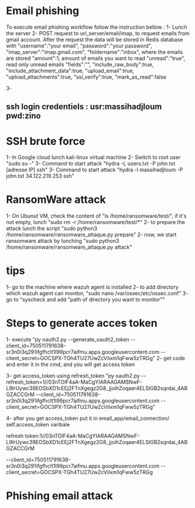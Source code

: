# Email phishing
To execute email phishing workflow follow the instruction bellow :
1- Lunch the server
2- POST request to url_server/email/imap, to request emails from gmail account. After the request the data will be stored in Redis database with
    "username":"your email",
    "password":"your password",
    "imap_server":"imap.gmail.com",
    "foldername":"inbox", where the emails are stored
    "amount":1, amount of emails you want to read
    "unread":"true", read only unread emails
    "fields":"",
    "include_raw_body":true,
    "include_attachment_data":true,
    "upload_email":true,
    "upload_attachments":true,
    "ssl_verify":true,
    "mark_as_read":false

3- 


## ssh login credentiels : usr:massihadjloum pwd:zino

# SSH brute force
1- In Google cloud lunch kali-linux virtual machine
2- Switch to root user "sudo su -"
3- Command to start attack "hydra -L users.txt -P john.txt [adresse IP] ssh"
3- Command to start attack "hydra -l massihadjloum -P john.txt 34.122.219.253 ssh"

# RansomWare attack

1- On Ubunut VM, check the content of "ls /home/ransomware/test/", if it's not empty, lunch "sudo rm -r /home/ransomware/test/*"
2- to prepare the attack lunch the script "sudo python3 /home/ransomware/ransomware_attaque.py prepare"
2- now, we start ransomware attack by lunching "sudo python3 /home/ransomware/ransomware_attaque.py attack"

# tips

1- go to the machine where wazuh agent is installed
2- to add directory which wazuh agent can monitor,  "sudo nano /var/ossec/etc/ossec.conf"
3- go to "syscheck and add "<directories check_all="yes" whodata="yes">path of directory you want to monitor</directories>""

# Steps to generate acces token

1- execute "py oauth2.py --generate_oauth2_token --client_id=750511791638-sr3n0i3q291ifgfhclt1l99pcr7aifmu.apps.googleusercontent.com --client_secret=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"
2- get code and enter it in the cmd, and you will get access token

3- get access_token using refresh_token "py oauth2.py --refresh_token=1//03nTOlF4aA-MaCgYIARAAGAMSNwF-L9IrUywc39EOSbXD1cEEj2FTnXgegz2G8_jjoihZoqaer4ELSIGB2sqrdai_4ABGZACCGrM --client_id=750511791638-sr3n0i3q291ifgfhclt1l99pcr7aifmu.apps.googleusercontent.com --client_secret=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"

4- after you get access_token put it in email_app/email_connection/ self.access_token varibale

refresh token:1//03nTOlF4aA-MaCgYIARAAGAMSNwF-L9IrUywc39EOSbXD1cEEj2FTnXgegz2G8_jjoihZoqaer4ELSIGB2sqrdai_4ABGZACCGrM


--client_id=750511791638-sr3n0i3q291ifgfhclt1l99pcr7aifmu.apps.googleusercontent.com --client_secret=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



# Phishing email attack
